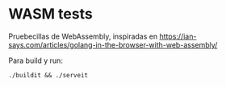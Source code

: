 # WASM tests

Pruebecillas de WebAssembly, inspiradas en https://ian-says.com/articles/golang-in-the-browser-with-web-assembly/

Para build y run:
```
./buildit && ./serveit
```
